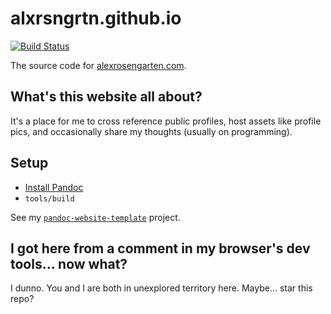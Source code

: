 # alxrsngrtn.github.io

[![Build Status](https://travis-ci.com/alxrsngrtn/alxrsngrtn.github.io.svg?branch=master)](https://travis-ci.com/alxrsngrtn/alxrsngrtn.github.io)

The source code for [alexrosengarten.com](https://alexrosengarten.com).

## What's this website all about?

It's a place for me to cross reference public profiles, host assets like profile pics, and occasionally share my 
thoughts (usually on programming).

## Setup
- [Install Pandoc](https://pandoc.org/installing.html)
- `tools/build`

See my [`pandoc-website-template`](https://github.com/alxrsngrtn/pandoc-website-template) project.

## I got here from a comment in my browser's dev tools... now what?

I dunno. You and I are both in unexplored territory here. Maybe... star this repo?
